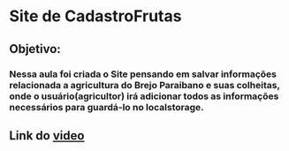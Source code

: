 # Site de CadastroFrutas <br>

## Objetivo:<br>

### Nessa aula foi criada o Site pensando em salvar informações relacionada a  agricultura do Brejo Paraibano e suas colheitas, onde o usuário(agricultor) irá adicionar todos as informações necessários para guardá-lo no localstorage. 

## Link do [video](https://youtu.be/hSgipcj9NuU)